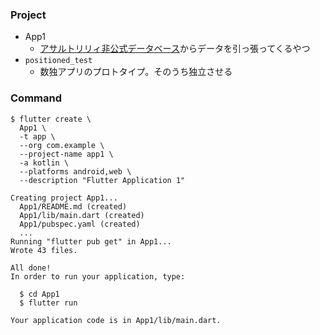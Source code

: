 
### Project
- App1
  - [アサルトリリィ非公式データベース](https://github.com/fvh-P/assaultlily-rdf)からデータを引っ張ってくるやつ
- `positioned_test`
  - 数独アプリのプロトタイプ。そのうち独立させる

### Command

```
$ flutter create \
  App1 \
  -t app \
  --org com.example \
  --project-name app1 \
  -a kotlin \
  --platforms android,web \
  --description "Flutter Application 1"

Creating project App1...
  App1/README.md (created)
  App1/lib/main.dart (created)
  App1/pubspec.yaml (created)
  ...
Running "flutter pub get" in App1...
Wrote 43 files.

All done!
In order to run your application, type:

  $ cd App1
  $ flutter run

Your application code is in App1/lib/main.dart.
```
